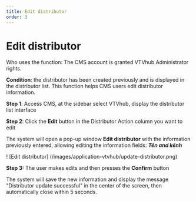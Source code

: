 ```yaml
---
title: Edit distributor
order: 3
---
```


# Edit distributor

Who uses the function: The CMS account is granted VTVhub Administrator rights.

**Condition**: the distributor has been created previously and is displayed in the distributor list. This function helps CMS users edit distributor information.

**Step 1**: Access CMS, at the sidebar select VTVhub, display the distributor list interface

**Step 2**: Click the **Edit** button in the Distributor Action column you want to edit

The system will open a pop-up window **Edit distributor** with the information previously entered, allowing editing the information fields: **_Tên and kênh_**

! [Edit distributor] (/images/application-vtvhub/update-distributor.png)

**Step 3:** The user makes edits and then presses the **Confirm** button

The system will save the new information and display the message "Distributor update successful" in the center of the screen, then automatically close within 5 seconds.
